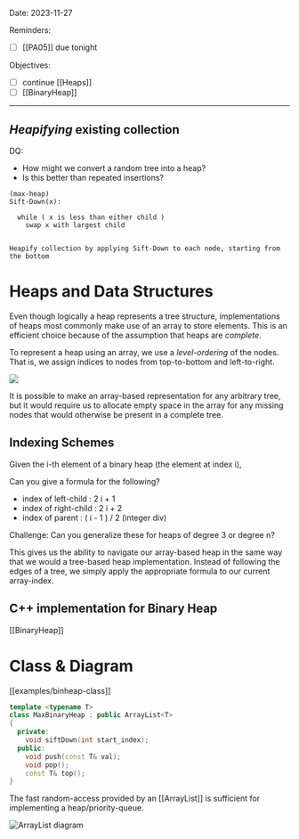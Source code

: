 

Date: 2023-11-27


Reminders:
* [ ]  [[PA05]] due tonight

Objectives:
* [ ] continue [[Heaps]]
* [ ] [[BinaryHeap]]

---


## _Heapifying_ existing collection

DQ:
* How might we convert a random tree into a heap?
* Is this better than repeated insertions?

```
(max-heap)
Sift-Down(x):

  while ( x is less than either child )
    swap x with largest child


Heapify collection by applying Sift-Down to each node, starting from the bottom
```


# Heaps and Data Structures

Even though logically a heap represents a tree structure, implementations of heaps most commonly make use of an array to store elements. This is an efficient choice because of the assumption that heaps are _complete_. 

To represent a heap using an array, we use a _level-ordering_ of the nodes. That is, we assign indices to nodes from top-to-bottom and left-to-right.

![](img/binheap.png)

It is possible to make an array-based representation for any arbitrary tree, but it would require us to allocate empty space in the array for any missing nodes that would otherwise be present in a complete tree.

## Indexing Schemes

Given the i-th element of a binary heap (the element at index i),

Can you give a formula for the following?

  *  index of left-child : 2 i + 1
  *  index of right-child : 2 i + 2
  *  index of parent : ( i - 1 ) / 2 (integer div)

Challenge: Can you generalize these for heaps of degree 3 or degree n?

This gives us the ability to navigate our array-based heap in the same way that we would a tree-based heap implementation. Instead of following the edges of a tree, we simply apply the appropriate formula to our current array-index.

## C++ implementation for Binary Heap
  [[BinaryHeap]]


# Class & Diagram

[[examples/binheap-class]]
<!-- #include [[examples/binheap-class]] -->
```c++
template <typename T>
class MaxBinaryHeap : public ArrayList<T>
{
  private:
    void siftDown(int start_index);
  public:
    void push(const T& val);
    void pop();
    const T& top();
}
```
<!-- /include -->


The fast random-access provided by an [[ArrayList]] is sufficient for implementing a heap/priority-queue.

![ArrayList diagram](img/arrlist-diagram.png)

